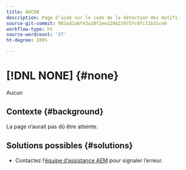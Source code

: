 ```yaml
---
title: AUCUN
description: Page d’aide sur le code de la détection des motifs.
source-git-commit: 982ad1a6f43a29f2ee2284219757c8fc11b31ce0
workflow-type: ht
source-wordcount: '27'
ht-degree: 100%

---
```



# [!DNL NONE] {#none}

Aucun

## Contexte {#background}

La page n’aurait pas dû être atteinte.

## Solutions possibles {#solutions}

* Contactez l’[équipe d’assistance AEM](https://helpx.adobe.com/fr/enterprise/using/support-for-experience-cloud.html) pour signaler l’erreur.
